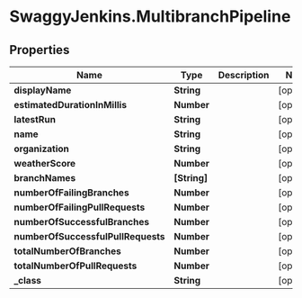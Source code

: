 # SwaggyJenkins.MultibranchPipeline

## Properties
Name | Type | Description | Notes
------------ | ------------- | ------------- | -------------
**displayName** | **String** |  | [optional] 
**estimatedDurationInMillis** | **Number** |  | [optional] 
**latestRun** | **String** |  | [optional] 
**name** | **String** |  | [optional] 
**organization** | **String** |  | [optional] 
**weatherScore** | **Number** |  | [optional] 
**branchNames** | **[String]** |  | [optional] 
**numberOfFailingBranches** | **Number** |  | [optional] 
**numberOfFailingPullRequests** | **Number** |  | [optional] 
**numberOfSuccessfulBranches** | **Number** |  | [optional] 
**numberOfSuccessfulPullRequests** | **Number** |  | [optional] 
**totalNumberOfBranches** | **Number** |  | [optional] 
**totalNumberOfPullRequests** | **Number** |  | [optional] 
**_class** | **String** |  | [optional] 


